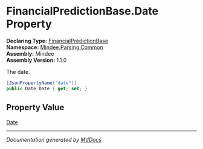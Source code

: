 ﻿<!--  
  <auto-generated>   
    The contents of this file were generated by a tool.  
    Changes to this file may be list if the file is regenerated  
  </auto-generated>   
-->

# FinancialPredictionBase.Date Property

**Declaring Type:** [FinancialPredictionBase](../index.md)  
**Namespace:** [Mindee.Parsing.Common](../../index.md)  
**Assembly:** Mindee  
**Assembly Version:** 1.1.0

The date.

```csharp
[JsonPropertyName("date")]
public Date Date { get; set; }
```

## Property Value

[Date](../../Date/index.md)

___

*Documentation generated by [MdDocs](https://github.com/ap0llo/mddocs)*
